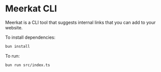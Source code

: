 # Meerkat CLI

Meerkat is a CLI tool that suggests internal links that you can add to your website.

To install dependencies:

```bash
bun install
```

To run:

```bash
bun run src/index.ts
```

